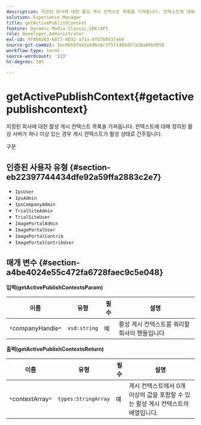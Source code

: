 ```yaml
---
description: 지정된 회사에 대한 활성 게시 컨텍스트 목록을 가져옵니다. 컨텍스트에 대해 정의된 활성 서버가 하나 이상 있는 경우 게시 컨텍스트가 활성 상태로 간주됩니다.
solution: Experience Manager
title: getActivePublishContext
feature: Dynamic Media Classic,SDK/API
role: Developer,Administrator
exl-id: 9f450263-6877-4b32-a71a-8f67b0537a69
source-git-commit: 1ec8b59f442eb96c6c3f5f1405d57a38a86bd056
workflow-type: tm+mt
source-wordcount: '113'
ht-degree: 10%

---
```


# getActivePublishContext{#getactivepublishcontext}

지정된 회사에 대한 활성 게시 컨텍스트 목록을 가져옵니다. 컨텍스트에 대해 정의된 활성 서버가 하나 이상 있는 경우 게시 컨텍스트가 활성 상태로 간주됩니다.

구문

## 인증된 사용자 유형 {#section-eb22397744434dfe92a59ffa2883c2e7}

* `IpsUser`
* `IpsAdmin`
* `IpsCompanyAdmin`
* `TrialSiteAdmin`
* `TrialSiteUser`
* `ImagePortalAdmin`
* `ImagePortalUser`
* `ImagePortalContrib`
* `ImagePortalContribUser`

## 매개 변수 {#section-a4be4024e55c472fa6728faec9c5e048}

**입력(getActivePublishContextsParam)**

| 이름 | 유형 | 필수 | 설명 |
|---|---|---|---|
| `*`companyHandle`*` | `xsd:string` | 예 | 활성 게시 컨텍스트를 쿼리할 회사의 핸들입니다 |

**출력(getActivePublishContextsReturn)**

| 이름 | 유형 | 필수 | 설명 |
|---|---|---|---|
| `*`contextArray`*` | `types:StringArray` | 예 | 게시 컨텍스트에서 0개 이상의 값을 포함할 수 있는 활성 게시 컨텍스트의 배열입니다. |
